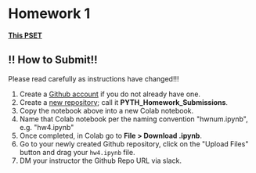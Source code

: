 <!---
{"next":"Homework/hwk2.md","title":"Homework 1 DUE - 9/9"}
-->

# Homework 1

**[This PSET](https://colab.research.google.com/github/mottaquikarim/PYTH2/blob/master/src/PSETS/nb/conditionals_inclass_psets.ipynb)**


## ‼️ How to Submit‼️ 

Please read carefully as instructions have changed!!!

1. Create a [Github account](https://github.com/) if you do not already have one.
2. Create a [new repository](https://github.com/new); call it **PYTH_Homework_Submissions**.
3. Copy the notebook above into a new Colab notebook.
4. Name that Colab notebook per the naming convention "hwnum.ipynb", e.g. "hw4.ipynb"
5. Once completed, in Colab go to **File > Download .ipynb**.
6. Go to your newly created Github repository, click on the "Upload Files" button and drag your `hw4.ipynb` file.
7. DM your instructor the Github Repo URL via slack.
